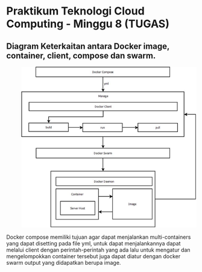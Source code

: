 # Praktikum Teknologi Cloud Computing - Minggu 8 (TUGAS)

## Diagram Keterkaitan antara Docker image, container, client, compose dan swarm.

<dd>

![](image/tugas/docker.png)

</dd>

Docker compose memiliki tujuan agar dapat menjalankan multi-containers yang dapat disetting pada file yml, untuk dapat menjalankannya dapat melalui client dengan perintah-perintah yang ada lalu untuk mengatur dan mengelompokkan container tersebut juga dapat diatur dengan docker swarm output yang didapatkan berupa image.
